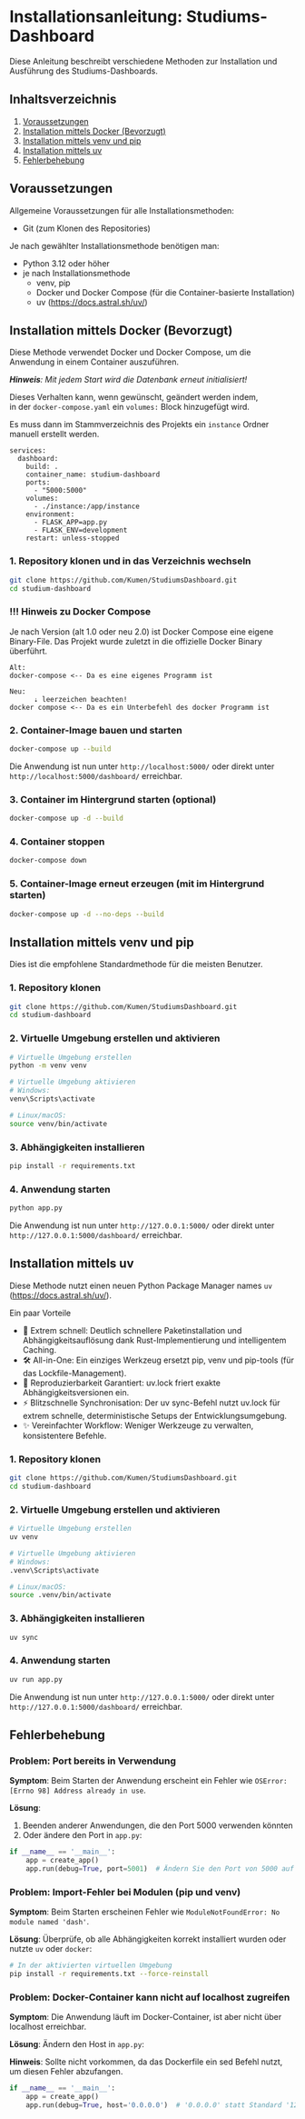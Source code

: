 # Installationsanleitung: Studiums-Dashboard

Diese Anleitung beschreibt verschiedene Methoden zur Installation und Ausführung des Studiums-Dashboards.

## Inhaltsverzeichnis

1. [Voraussetzungen](#voraussetzungen)
2. [Installation mittels Docker (Bevorzugt)](#installation-mittels-docker-bevorzugt)
3. [Installation mittels venv und pip](#installation-mittels-venv-und-pip)
4. [Installation mittels uv](#installation-mittels-uv)
4. [Fehlerbehebung](#fehlerbehebung)

## Voraussetzungen

Allgemeine Voraussetzungen für alle Installationsmethoden:

- Git (zum Klonen des Repositories)

Je nach gewählter Installationsmethode benötigen man:

- Python 3.12 oder höher
- je nach Installationsmethode
  - venv, pip
  - Docker und Docker Compose (für die Container-basierte Installation)
  - uv (https://docs.astral.sh/uv/)

## Installation mittels Docker (Bevorzugt)

Diese Methode verwendet Docker und Docker Compose, um die Anwendung in einem Container auszuführen.

_**Hinweis**: Mit jedem Start wird die Datenbank erneut initialisiert!_

Dieses Verhalten kann, wenn gewünscht, geändert werden indem, <br/> 
in der `docker-compose.yaml` ein `volumes:` Block hinzugefügt wird.<br/>

Es muss dann im Stammverzeichnis des Projekts ein `instance` Ordner manuell erstellt werden.

```
services:
  dashboard:
    build: .
    container_name: studium-dashboard
    ports:
      - "5000:5000"
    volumes:
      - ./instance:/app/instance
    environment:
      - FLASK_APP=app.py
      - FLASK_ENV=development
    restart: unless-stopped
```

### 1. Repository klonen und in das Verzeichnis wechseln

```bash
git clone https://github.com/Kumen/StudiumsDashboard.git
cd studium-dashboard
```

### !!! Hinweis zu Docker Compose
Je nach Version (alt 1.0 oder neu 2.0) ist Docker Compose eine eigene Binary-File. Das Projekt wurde zuletzt in die offizielle Docker Binary überführt.

```
Alt:
docker-compose <-- Da es eine eigenes Programm ist

Neu:
      ⇣ leerzeichen beachten!
docker compose <-- Da es ein Unterbefehl des docker Programm ist
```

### 2. Container-Image bauen und starten

```bash
docker-compose up --build
```

Die Anwendung ist nun unter `http://localhost:5000/` oder direkt unter `http://localhost:5000/dashboard/` erreichbar.

### 3. Container im Hintergrund starten (optional)

```bash
docker-compose up -d --build
```

### 4. Container stoppen

```bash
docker-compose down
```

### 5. Container-Image erneut erzeugen (mit im Hintergrund starten)

```bash
docker-compose up -d --no-deps --build
```

## Installation mittels venv und pip

Dies ist die empfohlene Standardmethode für die meisten Benutzer.

### 1. Repository klonen

```bash
git clone https://github.com/Kumen/StudiumsDashboard.git
cd studium-dashboard
```

### 2. Virtuelle Umgebung erstellen und aktivieren

```bash
# Virtuelle Umgebung erstellen
python -m venv venv

# Virtuelle Umgebung aktivieren
# Windows:
venv\Scripts\activate

# Linux/macOS:
source venv/bin/activate
```

### 3. Abhängigkeiten installieren

```bash
pip install -r requirements.txt
```

### 4. Anwendung starten

```bash
python app.py
```

Die Anwendung ist nun unter `http://127.0.0.1:5000/` oder direkt unter `http://127.0.0.1:5000/dashboard/` erreichbar.

## Installation mittels uv

Diese Methode nutzt einen neuen Python Package Manager names `uv` (https://docs.astral.sh/uv/).

Ein paar Vorteile
- 🚀 Extrem schnell: Deutlich schnellere Paketinstallation und Abhängigkeitsauflösung dank Rust-Implementierung und intelligentem Caching.
- 🛠️ All-in-One: Ein einziges Werkzeug ersetzt pip, venv und pip-tools (für das Lockfile-Management).
- 🔄 Reproduzierbarkeit Garantiert: uv.lock friert exakte Abhängigkeitsversionen ein.
- ⚡ Blitzschnelle Synchronisation: Der uv sync-Befehl nutzt uv.lock für extrem schnelle, deterministische Setups der Entwicklungsumgebung.
- ✨ Vereinfachter Workflow: Weniger Werkzeuge zu verwalten, konsistentere Befehle.

### 1. Repository klonen

```bash
git clone https://github.com/Kumen/StudiumsDashboard.git
cd studium-dashboard
```

### 2. Virtuelle Umgebung erstellen und aktivieren

```bash
# Virtuelle Umgebung erstellen
uv venv

# Virtuelle Umgebung aktivieren
# Windows:
.venv\Scripts\activate

# Linux/macOS:
source .venv/bin/activate
```

### 3. Abhängigkeiten installieren

```bash
uv sync
```

### 4. Anwendung starten

```bash
uv run app.py
```

Die Anwendung ist nun unter `http://127.0.0.1:5000/` oder direkt unter `http://127.0.0.1:5000/dashboard/` erreichbar.

## Fehlerbehebung

### Problem: Port bereits in Verwendung

**Symptom**: Beim Starten der Anwendung erscheint ein Fehler wie `OSError: [Errno 98] Address already in use`.

**Lösung**: 
1. Beenden anderer Anwendungen, die den Port 5000 verwenden könnten
2. Oder ändere den Port in `app.py`:

```python
if __name__ == '__main__':
    app = create_app()
    app.run(debug=True, port=5001)  # Ändern Sie den Port von 5000 auf 5001
```

### Problem: Import-Fehler bei Modulen (pip und venv)

**Symptom**: Beim Starten erscheinen Fehler wie `ModuleNotFoundError: No module named 'dash'`.

**Lösung**: Überprüfe, ob alle Abhängigkeiten korrekt installiert wurden oder nutzte `uv` oder `docker`:

```bash
# In der aktivierten virtuellen Umgebung
pip install -r requirements.txt --force-reinstall
```

### Problem: Docker-Container kann nicht auf localhost zugreifen

**Symptom**: Die Anwendung läuft im Docker-Container, ist aber nicht über localhost erreichbar.

**Lösung**: Ändern den Host in `app.py`:

**Hinweis**: Sollte nicht vorkommen, da das Dockerfile ein sed Befehl nutzt, um diesen Fehler abzufangen.

```python
if __name__ == '__main__':
    app = create_app()
    app.run(debug=True, host='0.0.0.0')  # '0.0.0.0' statt Standard '127.0.0.1'
```